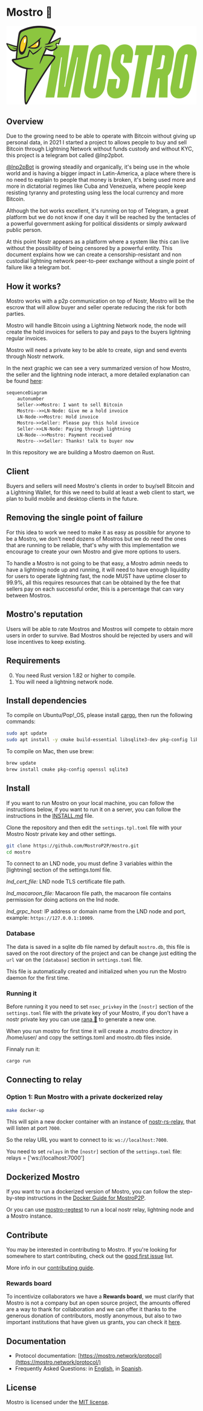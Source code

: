 # Mostro 🧌

![Mostro-logo](static/logo.png)

## Overview

Due to the growing need to be able to operate with Bitcoin without giving up personal data, in 2021 I started a project to allows people to buy and sell Bitcoin through Lightning Network without funds custody and without KYC, this project is a telegram bot called @lnp2pbot.

[@lnp2pBot](https://github.com/lnp2pBot/bot) is growing steadily and organically, it's being use in the whole world and is having a bigger impact in Latin-America, a place where there is no need to explain to people that money is broken, it's being used more and more in dictatorial regimes like Cuba and Venezuela, where people keep resisting tyranny and protesting using less the local currency and more Bitcoin.

Although the bot works excellent, it's running on top of Telegram, a great platform but we do not know if one day it will be reached by the tentacles of a powerful government asking for political dissidents or simply awkward public person.

At this point Nostr appears as a platform where a system like this can live without the possibility of being censored by a powerful entity. This document explains how we can create a censorship-resistant and non custodial lightning network peer-to-peer exchange without a single point of failure like a telegram bot.

## How it works?

Mostro works with a p2p communication on top of Nostr, Mostro will be the escrow that will allow buyer and seller operate reducing the risk for both parties.

Mostro will handle Bitcoin using a Lightning Network node, the node will create the hold invoices for sellers to pay and pays to the buyers lightning regular invoices.

Mostro will need a private key to be able to create, sign and send events through Nostr network.

In the next graphic we can see a very summarized version of how Mostro, the seller and the lightning node interact, a more detailed explanation can be found [here](https://mostro.network/protocol/):

```mermaid
sequenceDiagram
    autonumber
    Seller->>Mostro: I want to sell Bitcoin
    Mostro-->>LN-Node: Give me a hold invoice
    LN-Node->>Mostro: Hold invoice
    Mostro->>Seller: Please pay this hold invoice
    Seller->>LN-Node: Paying through lightning
    LN-Node-->>Mostro: Payment received
    Mostro-->>Seller: Thanks! talk to buyer now
```

In this repository we are building a Mostro daemon on Rust.

## Client

Buyers and sellers will need Mostro's clients in order to buy/sell Bitcoin and a Lightning Wallet, for this we need to build at least a web client to start, we plan to build mobile and desktop clients in the future.

## Removing the single point of failure

For this idea to work we need to make it as easy as possible for anyone to be a Mostro, we don't need dozens of Mostros but we do need the ones that are running to be reliable, that's why with this implementation we encourage to create your own Mostro and give more options to users.

To handle a Mostro is not going to be that easy, a Mostro admin needs to have a lightning node up and running, it will need to have enough liquidity for users to operate lightning fast, the node MUST have uptime closer to 99.9%, all this requires resources that can be obtained by the fee that sellers pay on each successful order, this is a percentage that can vary between Mostros.

## Mostro's reputation

Users will be able to rate Mostros and Mostros will compete to obtain more users in order to survive. Bad Mostros should be rejected by users and will lose incentives to keep existing.

## Requirements

0. You need Rust version 1.82 or higher to compile.
1. You will need a lightning network node.

## Install dependencies

To compile on Ubuntu/Pop!\_OS, please install [cargo](https://www.rust-lang.org/tools/install), then run the following commands:

```bash
sudo apt update
sudo apt install -y cmake build-essential libsqlite3-dev pkg-config libssl-dev
```

To compile on Mac, then use brew:

```bash
brew update
brew install cmake pkg-config openssl sqlite3
```

## Install

If you want to run Mostro on your local machine, you can follow the instructions below, if you want to run it on a server, you can follow the instructions in the [INSTALL.md](INSTALL.md) file.

Clone the repository and then edit the `settings.tpl.toml` file with your Mostro Nostr private key and other settings.

```bash
git clone https://github.com/MostroP2P/mostro.git
cd mostro
```

To connect to an LND node, you must define 3 variables within the [lightning] section of the settings.toml file.

_lnd_cert_file:_ LND node TLS certificate file path.

_lnd_macaroon_file:_ Macaroon file path, the macaroon file contains permission for doing actions on the lnd node.

_lnd_grpc_host:_ IP address or domain name from the LND node and port, example: `https://127.0.0.1:10009`.

### Database

The data is saved in a sqlite db file named by default `mostro.db`, this file is saved on the root directory of the project and can be change just editing the `url` var on the `[database]` section in `settings.toml` file.

This file is automatically created and initialized when you run the Mostro daemon for the first time.

### Running it

Before running it you need to set `nsec_privkey` in the `[nostr]` section of the `settings.toml` file with the private key of your Mostro, if you don't have a nostr private key you can use [rana 🐸](https://github.com/grunch/rana) to generate a new one.

When you run mostro for first time it will create a .mostro directory in /home/user/ and copy the settings.toml and mostro.db files inside.

Finnaly run it:

```bash
cargo run
```

## Connecting to relay

### Option 1: Run Mostro with a private dockerized relay

```bash
make docker-up
```

This will spin a new docker container with an instance of [nostr-rs-relay](https://github.com/scsibug/nostr-rs-relay), that will listen at port `7000`.

So the relay URL you want to connect to is: `ws://localhost:7000`.

You need to set `relays` in the `[nostr]` section of the `settings.toml` file:
relays = ['ws://localhost:7000']

## Dockerized Mostro

If you want to run a dockerized version of Mostro, you can follow the step-by-step instructions in the [Docker Guide for MostroP2P](./docker/README.md).

Or you can use [mostro-regtest](https://github.com/MostroP2P/mostro-regtest) to run a local nostr relay, lightning node and a Mostro instance.

## Contribute

You may be interested in contributing to Mostro. If you're looking for somewhere to start contributing, check out the [good first issue](https://github.com/MostroP2P/mostro/labels/good%20first%20issue) list.

More info in our [contributing guide](CONTRIBUTING.md).

### Rewards board

To incentivize collaborators we have a **Rewards board**, we must clarify that Mostro is not a company but an open source project, the amounts offered are a way to thank for collaboration and we can offer it thanks to the generous donation of contributors, mostly anonymous, but also to two important institutions that have given us grants, you can check it [here](https://github.com/orgs/MostroP2P/projects/2/views/1).

## Documentation

- Protocol documentation: [https://mostro.network/protocol](https://mostro.network/protocol/)
- Frequently Asked Questions: in [English](https://mostro.network/docs-english/), in [Spanish](https://mostro.network/docs-spanish/).

## License

Mostro is licensed under the [MIT license](LICENSE).
